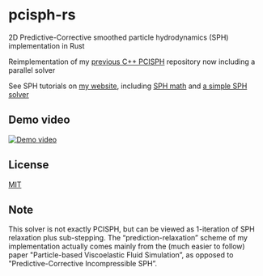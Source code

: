 # pcisph-rs
2D Predictive-Corrective smoothed particle hydrodynamics (SPH) implementation in Rust

Reimplementation of my [previous C++ PCISPH](https://github.com/cerrno/pcisph) repository now including a parallel solver

See SPH tutorials on [my website](https://lucasschuermann.com/writing), including [SPH math](https://lucasschuermann.com/writing/particle-based-fluid-simulation) and [a simple SPH solver](https://lucasschuermann.com/writing/implementing-sph-in-2d)

## Demo video
[![Demo video](http://img.youtube.com/vi/_Kxp5dJ7HM8/0.jpg)](http://www.youtube.com/watch?v=_Kxp5dJ7HM8 "Predictive-Corrective Incompressible SPH")

## License
[MIT](https://lucasschuermann.com/license.txt)

## Note
This solver is not exactly PCISPH, but can be viewed as 1-iteration of SPH relaxation plus sub-stepping. The “prediction-relaxation” scheme of my implementation actually comes mainly from the (much easier to follow) paper "Particle-based Viscoelastic Fluid Simulation”, as opposed to "Predictive-Corrective Incompressible SPH”.
